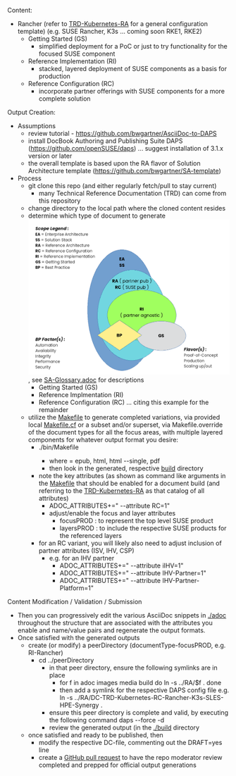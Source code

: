 
Content:
- Rancher (refer to [TRD-Kubernetes-RA](./TRD-Kubernetes-RA) for a general configuration template) (e.g. SUSE Rancher, K3s ... coming soon RKE1, RKE2)
  - Getting Started (GS)
    - simplified deployment for a PoC or just to try functionality for the focused SUSE component
  - Reference Implementation (RI)
    - stacked, layered deployment of SUSE components as a basis for production
  - Reference Configuration (RC)
    - incorporate partner offerings with SUSE components for a more complete solution

Output Creation:
- Assumptions
  - review tutorial - https://github.com/bwgartner/AsciiDoc-to-DAPS
  - install DocBook Authoring and Publishing Suite DAPS (https://github.com/openSUSE/daps) ... suggest installation of 3.1.x version or later
  - the overall template is based upon the RA flavor of Solution Architecture template (https://github.com/bwgartner/SA-template)
- Process
  - git clone this repo (and either regularly fetch/pull to stay current)
    - many Technical Reference Documentation (TRD) can come from this repository
  - change directory to the local path where the cloned content resides
  - determine which type of document to generate ![TechnicalRefDocsVennDiagram](./media/src/png/TechnicalRefDocsVennDiagram.png),  see [SA-Glossary.adoc](./adoc/SA-Glossary.adoc) for descriptions
    - Getting Started (GS)
    - Reference Implmentation (RI)
    - Reference Configuration (RC) ... citing this example for the remainder
  - utilize the [Makefile](./bin/Makefile) to generate completed variations, via provided local [Makefile.cf](./bin/Makefile.cf) or a subset and/or superset, via Makefile.override of the document types for all the focus areas, with multiple layered components for whatever output format you desire:
    - ./bin/Makefile <output-format>
      - where <output-format> = epub, html, html --single, pdf
      - then look in the generated, respective [build](./build) directory
    - note the key attributes (as shown as command like arguments in the [Makefile](./Makefile) that should be enabled for a document build (and referring to the [TRD-Kubernetes-RA](./TRD-Kubernetes-RA) as that catalog of all attributes)
      - ADOC_ATTRIBUTES+=" --attribute RC=1"
      - adjust/enable the focus and layer attributes
        - focusPROD : to represent the top level SUSE product
        - layersPROD : to include the respective SUSE products for the referenced layers
    - for an RC variant, you will likely also need to adjust inclusion of partner attributes (ISV, IHV, CSP)
      - e.g. for an IHV partner
        - ADOC_ATTRIBUTES+=" --attribute iIHV=1"
        - ADOC_ATTRIBUTES+=" --attribute IHV-Partner=1"
        - ADOC_ATTRIBUTES+=" --attribute IHV-Partner-Platform=1"

Content Modification / Validation / Submission
- Then you can progressively edit the various AsciiDoc snippets in [./adoc](./adoc) throughout the structure that are associated with the attributes you enable and name/value pairs and regenerate the output formats.
- Once satisfied with the generated outputs
  - create (or modify) a peerDirectory (documentType-focusPROD, e.g. RI-Rancher)
    - cd ../peerDirectory
      - in that peer directory, ensure the following symlinks are in place
        - for f in adoc images media build
            do
              ln -s ../RA/$f .
            done
        - then add a symlink for the respective DAPS config file
            e.g. ln -s ../RA/DC-TRD-Kubernetes-RC-Rancher-K3s-SLES-HPE-Synergy .
      - ensure this peer directory is complete and valid, by executing the following command
          daps --force -d <respective DC-file> <output-format>
      - review the generated output (in the [./build](./build) directory
  - once satisfied and ready to be published, then
    - modify the respective DC-file, commenting out the DRAFT=yes line
    - create a [GitHub pull request](https://docs.github.com/en/github/collaborating-with-pull-requests/proposing-changes-to-your-work-with-pull-requests/about-pull-requests) to have the repo moderator review completed and prepped for official output generations

